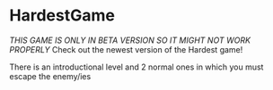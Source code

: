 # HardestGame
*THIS GAME IS ONLY IN BETA VERSION SO IT MIGHT NOT WORK PROPERLY*
Check out the newest version of the Hardest game!

There is an introductional level and 2 normal ones in which you must escape the enemy/ies
